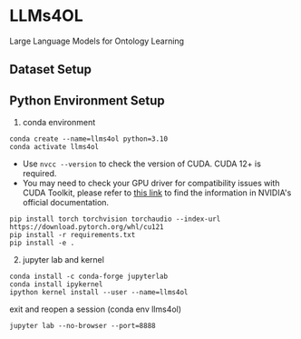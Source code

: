 # LLMs4OL
Large Language Models for Ontology Learning

## Dataset Setup



## Python Environment Setup

1. conda environment
```
conda create --name=llms4ol python=3.10
conda activate llms4ol
```
- Use ``nvcc --version`` to check the version of CUDA. CUDA 12+ is required.
- You may need to check your GPU driver for compatibility issues with CUDA Toolkit, please refer to [this link](https://docs.nvidia.com/cuda/cuda-toolkit-release-notes/index.html#cuda-toolkit-major-component-versions) to find the information in NVIDIA's official documentation.
```
pip install torch torchvision torchaudio --index-url https://download.pytorch.org/whl/cu121
pip install -r requirements.txt
pip install -e .
```

2. jupyter lab and kernel
```
conda install -c conda-forge jupyterlab
conda install ipykernel
ipython kernel install --user --name=llms4ol
```

exit and reopen a session (conda env llms4ol)

```
jupyter lab --no-browser --port=8888
```